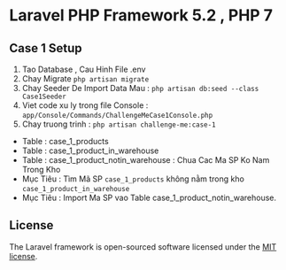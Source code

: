 # Laravel PHP Framework 5.2 , PHP 7

## Case 1 Setup

1. Tao Database , Cau Hinh File .env
2. Chay Migrate `php artisan migrate`
3. Chay Seeder De Import Data Mau : `php artisan db:seed --class Case1Seeder`
4. Viet code xu ly trong file Console : `app/Console/Commands/ChallengeMeCase1Console.php`
5. Chay truong trinh : `php artisan challenge-me:case-1`

- Table : case_1_products
- Table : case_1_product_in_warehouse
- Table : case_1_product_notin_warehouse : Chua Cac Ma SP Ko Nam Trong Kho
- Mục Tiêu : Tìm Mã SP `case_1_products` không nằm trong kho `case_1_product_in_warehouse`
- Mục Tiêu : Import Ma SP vao Table case_1_product_notin_warehouse.


## License

The Laravel framework is open-sourced software licensed under the [MIT license](http://opensource.org/licenses/MIT).
